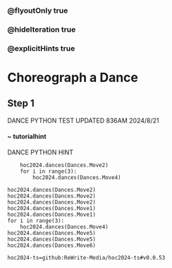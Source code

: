 ### @flyoutOnly true
### @hideIteration true
### @explicitHints true

# Choreograph a Dance

## Step 1
DANCE PYTHON TEST UPDATED 836AM 2024/8/21

#### ~ tutorialhint
DANCE PYTHON HINT

```ghost
    hoc2024.dances(Dances.Move2)
    for i in range(3):
        hoc2024.dances(Dances.Move4)
```

```python-template
hoc2024.dances(Dances.Move2)
hoc2024.dances(Dances.Move2)
hoc2024.dances(Dances.Move2)
hoc2024.dances(Dances.Move1)
hoc2024.dances(Dances.Move1)
for i in range(3):
    hoc2024.dances(Dances.Move4)
hoc2024.dances(Dances.Move5)
hoc2024.dances(Dances.Move5)
hoc2024.dances(Dances.Move6)
```

```package
hoc2024-ts=github:ReWrite-Media/hoc2024-ts#v0.0.53
```